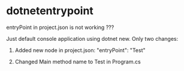 # dotnetentrypoint

entryPoint in project.json is not working ??? 

Just default console application using dotnet new.
Only two changes:
1. Added new node in project.json:
   "entryPoint": "Test"

2. Changed Main method name to Test in Program.cs
